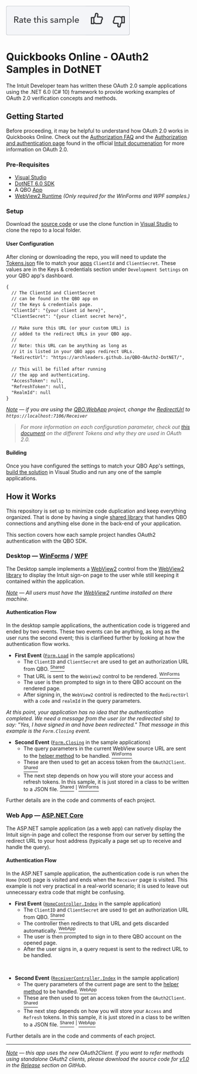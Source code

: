 [![Rate your Sample](./docs/res/Ratesample.png)][ss1][![Yes](./docs/res/Thumbup.png)][ss2][![No](./docs/res/Thumbdown.png)][ss3] 

# Quickbooks Online - OAuth2 Samples in DotNET

The Intuit Developer team has written these OAuth 2.0 sample applications using the .NET 6.0 (C# 10) framework to provide working examples of OAuth 2.0 verification concepts and methods.

## Getting Started

Before proceeding, it may be helpful to understand how OAuth 2.0 works in Quickbooks Online. Check out the [Authorization FAQ](https://developer.intuit.com/app/developer/qbo/docs/develop/authentication-and-authorization/faq) and the [Authorization and authentication page](https://developer.intuit.com/app/developer/qbo/docs/develop/authentication-and-authorization) found in the official [Intuit documenation](https://developer.intuit.com/) for more information on OAuth 2.0.

### Pre-Requisites

- [Visual Studio](https://visualstudio.microsoft.com/vs/)
- [DotNET 6.0 SDK](https://dotnet.microsoft.com/en-us/download/dotnet/6.0)
- A QBO [App](https://developer.intuit.com/app/developer/dashboard)
- [WebView2 Runtime](https://developer.microsoft.com/en-us/microsoft-edge/webview2/#download-section) _(Only required for the WinForms and WPF samples.)_

### Setup

Download the [source code](https://github.com/IntuitDeveloper/OAuth2-Dotnet_UsingSDK/archive/refs/heads/master.zip) or use the clone function in [Visual Studio](https://docs.microsoft.com/en-us/visualstudio/version-control/git-clone-repository?view=vs-2022) to clone the repo to a local folder.

#### User Configuration

After cloning or downloading the repo, you will need to update the [Tokens.json](./QBO.Shared/Tokens.jsonc) file to match your [apps](https://developer.intuit.com/app/developer/dashboard) `ClientId` and `ClientSecret`. These values are in the Keys & credentials section under `Development Settings` on your QBO app's dashboard.

```jsonc
{
  // The ClientId and ClientSecret
  // can be found in the QBO app on
  // the Keys & credentials page.
  "ClientId": "{your client id here}",
  "ClientSecret": "{your client secret here}",

  // Make sure this URL (or your custom URL) is
  // added to the redirect URLs in your QBO app.
  // 
  // Note: this URL can be anything as long as
  // it is listed in your QBO apps redirect URLs.
  "RedirectUrl": "https://archleaders.github.io/QBO-OAuth2-DotNET/",

  // This will be filled after running
  // the app and authenticating.
  "AccessToken": null,
  "RefreshToken": null,
  "RealmId": null
}
```

_<ins>Note</ins> — if you are using the [QBO.WebApp](./QBO.WebApp/) project, change the [RedirectUrl](./QBO.Shared/Tokens.jsonc#L13) to `https://localhost:7106/Receiver`_

> _For more information on each configuration parameter, check out [this document](./docs/help/Tokens.md) on the different Tokens and why they are used in OAuth 2.0._

#### Building

Once you have configured the settings to match your QBO App's settings, [build the solution](https://docs.microsoft.com/en-us/visualstudio/ide/walkthrough-building-an-application?view=vs-2022) in Visual Studio and run any one of the sample applications.

## How it Works

This repository is set up to minimize code duplication and keep everything organized. That is done by having a single [shared library](./QBO.Shared/) that handles QBO connections and anything else done in the back-end of your application.

This section covers how each sample project handles OAuth2 authentication with the QBO SDK.

### Desktop — [WinForms](./QBO.WinForms/) / [WPF](./QBO.WPF/)

The Desktop sample implements a [WebView2](https://developer.microsoft.com/en-us/microsoft-edge/webview2) control from the [WebView2 library](https://www.nuget.org/packages/Microsoft.Web.WebView2) to display the Intuit sign-on page to the user while still keeping it contained within the application.

_<ins>Note</ins> — All users must have the [WebView2](https://developer.microsoft.com/en-us/microsoft-edge/webview2/#download-section) runtime installed on there machine._

#### Authentication Flow

In the desktop sample applications, the authentication code is triggered and ended by two events. These two events can be anything, as long as the user runs the second event; this is clarifieed further by looking at how the authentication flow works.

- **First Event** ([`Form.Load`](./QBO.WinForms/MainForm.cs#L13) in the sample applications)
  - The `ClientID` and `ClientSecret` are used to get an authorization URL from QBO. [<sup>Shared</sup>](./QBO.Shared/QboHelper.cs#L16-L30)
  - That URL is sent to the `WebView2` control to be rendered. [<sup>WinForms</sup>](./QBO.WinForms/MainForm.cs#L13-L35)
  - The user is then prompted to sign in to there QBO account on the rendered page.
  - After signing in, the `WebView2` control is redirected to the `RedirectUrl` with a `code` and `realmId` in the query parameters.

_At this point, your application has no idea that the authentication completed. We need a message from the user (or the redirected site) to say: "Yes, I have signed in and have been redirected." That message in this example is the `Form.Closing` event._

- **Second Event** ([`Form.Closing`](./QBO.WinForms/MainForm.cs#L37) in the sample applications)
  - The query parameters in the current WebView source URL are sent to the [helper method](./QBO.Shared/QboHelper.cs#L43-L82) to be handled. [<sup>WinForms</sup>](./QBO.WinForms/MainForm.cs#L43-L50)
  - These are then used to get an access token from the `OAuth2Client`. [<sup>Shared</sup>](./QBO.Shared/QboHelper.cs#L56)
  - The next step depends on how you will store your access and refresh tokens. In this sample, it is just stored in a class to be written to a JSON file. [<sup>Shared</sup>](./QBO.Shared/QboHelper.cs#L84-L102) <sup>|</sup> [<sup>WinForms</sup>](./QBO.WinForms/MainForm.cs#L51)

Further details are in the code and comments of each project.

### Web App — [ASP.NET Core](./QBO.WebApp/)

The ASP.NET sample application (as a web app) can natively display the Intuit sign-in page and collect the response from our server by setting the redirect URL to your host address (typically a page set up to receive and handle the query).

#### Authentication Flow

In the ASP.NET sample application, the authentication code is run when the `Home` (root) page is visited and ends when the `Receiver` page is visited. This example is not very practical in a real-world scenario; it is used to leave out unnecessary extra code that might be confusing.

- **First Event** ([`HomeController.Index`](./QBO.WebApp/Controllers/HomeController.cs#L11-L22) in the sample application)
  - The `ClientID` and `ClientSecret` are used to get an authorization URL from QBO. [<sup>Shared</sup>](./QBO.Shared/QboHelper.cs#L16-L30)
  - The controller then redirects to that URL and gets discarded automatically. [<sup>WebApp</sup>](./QBO.WebApp/Controllers/HomeController.cs#L21)
  - The user is then prompted to sign in to there QBO account on the opened page.
  - After the user signs in, a query request is sent to the redirect URL to be handled.

<br>

- **Second Event** ([`ReceiverController.Index`](./QBO.WebApp/Controllers/ReceiverController.cs#L9-L33) in the sample application)
  - The query parameters of the current page are sent to the [helper method](./QBO.Shared/QboHelper.cs#L43-L82) to be handled. [<sup>WebApp</sup>](./QBO.WebApp/Controllers/ReceiverController.cs#L13-L18)
  - These are then used to get an access token from the `OAuth2Client`. [<sup>Shared</sup>](./QBO.Shared/QboHelper.cs#L56)
  - The next step depends on how you will store your `Access` and `Refresh` tokens. In this sample, it is just stored in a class to be written to a JSON file. [<sup>Shared</sup>](./QBO.Shared/QboHelper.cs#L84-L102) <sup>|</sup> [<sup>WebApp</sup>](./QBO.WebApp/Controllers/ReceiverController.cs#L19)

Further details are in the code and comments of each project.

<!--

## Flows

> _<ins>Note</ins> — This section only applies to the old [ASP.NET app](./OAuth2-Dotnet_UsingSDK/OAuth2-Dotnet_UsingSDK/)._

When runing the [ASP.NET sample app](./OAuth2-Dotnet_UsingSDK/OAuth2-Dotnet_UsingSDK) you are presented with three buttons. These buttons are as follows:

- **Sign In With Intuit**
  - This flow requests OpenID-only scopes. After authorizing (or if the account you are using has already authorized this app), the redirect URL will parse the JWT ID token and make an API call to the user information endpoint.

  <br>

- **Connect To QuickBooks**
  - This flow requests OAuth scopes. You will be able to make a QuickBooks API sample call (using the OAuth2 token) on the `Connected` landing page.

  <br>

- **Get App Now**
  - This flow requests both OpenID and OAuth scopes. It simulates the request that would come once a user clicks "Get App Now" on the [apps](apps.com) website after you publish your app.

--->

---

_<ins>Note</ins> — this app uses the new OAuth2Client. If you want to refer methods using standalone OAuth2 clients, please download the source code for [v1.0](https://github.com/IntuitDeveloper/OAuth2-Dotnet_UsingSDK/releases/tag/1.0) in the [Release](https://github.com/IntuitDeveloper/OAuth2-Dotnet_UsingSDK/releases) section on GitHub._

[ss1]: #
[ss2]: https://customersurveys.intuit.com/jfe/form/SV_9LWgJBcyy3NAwHc?check=Yes&checkpoint=OAuth2-Dotnet_UsingSDK&pageUrl=github
[ss3]: https://customersurveys.intuit.com/jfe/form/SV_9LWgJBcyy3NAwHc?check=No&checkpoint=OAuth2-Dotnet_UsingSDK&pageUrl=github
